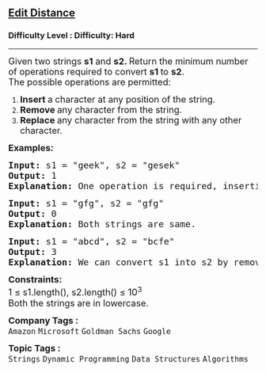 <h2><a href="https://www.geeksforgeeks.org/problems/edit-distance3702/1?timeMachineDate=2025-03-10">Edit Distance</a></h2><h3>Difficulty Level : Difficulty: Hard</h3><hr><div class="problems_problem_content__Xm_eO"><p><span style="font-size: 18px;">Given two strings <strong>s1</strong> and <strong>s2. </strong>Return the minimum number of operations required to convert <strong>s1 </strong>to <strong>s2</strong>.<br>The possible operations are permitted:</span></p>
<ol>
<li><span style="font-size: 18px;"><strong>Insert </strong>a character at any position of the string.</span></li>
<li><span style="font-size: 18px;"><strong>Remove </strong>any character from the string.</span></li>
<li><span style="font-size: 18px;"><strong>Replace </strong>any character from the string with any other character.</span></li>
</ol>
<p><span style="font-size: 18px;"><strong>Examples:<br></strong></span></p>
<pre><span style="font-size: 18px;"><strong>Input: </strong>s1 = "geek", s2 = "gesek"
<strong>Output:</strong>&nbsp;1
<strong>Explanation: </strong>One operation is required, inserting 's' between two 'e' in s1.</span></pre>
<pre><span style="font-size: 18px;"><strong style="font-size: 18px;">Input: </strong><span style="font-size: 18px;">s1 = "gfg", s2 = "gfg"
</span><strong style="font-size: 18px;">Output: </strong><span style="font-size: 18px;">0
</span><strong style="font-size: 18px;">Explanation: </strong><span style="font-size: 18px;">Both strings are same.<br></span></span></pre>
<pre><span style="font-size: 18px;"><strong>Input: </strong>s1 = "abcd", s2 = "bcfe"
<strong>Output: </strong>3
<strong>Explanation:</strong> </span><span style="font-size: 18px;">We can convert s1 into s2 by removing ‘a’, replacing ‘d’ with ‘f’ and inserting ‘e’ at the end. </span></pre>
<p><span style="font-size: 18px;"><strong>Constraints:</strong><br>1 ≤ s1.length(), s2.length() ≤ <span style="font-size: 18.6667px;">10</span><sup>3</sup><br>Both the strings are in lowercase.</span></p></div><p><span style=font-size:18px><strong>Company Tags : </strong><br><code>Amazon</code>&nbsp;<code>Microsoft</code>&nbsp;<code>Goldman Sachs</code>&nbsp;<code>Google</code>&nbsp;<br><p><span style=font-size:18px><strong>Topic Tags : </strong><br><code>Strings</code>&nbsp;<code>Dynamic Programming</code>&nbsp;<code>Data Structures</code>&nbsp;<code>Algorithms</code>&nbsp;